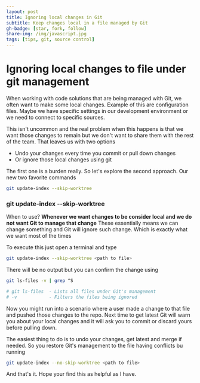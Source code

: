 ```yaml
---
layout: post
title: Ignoring local changes in Git
subtitle: Keep changes local in a file managed by Git
gh-badge: [star, fork, follow]
share-img: /img/javascript.jpg
tags: [tips, git, source control]
---
```


# Ignoring local changes to file under git management
When working with code solutions that are being managed with Git, we often want to make some local changes. Example of this are configuration files. Maybe we have specific settings in our development environment or we need to connect to specific sources. 

This isn't uncommon and the real problem when this happens is that we want those changes to remain but we don't want to share them with the rest of the team. That leaves us with two options
- Undo your changes every time you commit or pull down changes
- Or ignore those local changes using git

The first one is a burden really. So let's explore the second approach. Our new two favorite commands
```bash
git update-index --skip-worktree
```

### git update-index --skip-worktree

When to use? **Whenever we want changes to be consider local and we do not want Git to manage that change** These essentially means we can change something and Git will ignore such change. Which is exactly what we want most of the times

To execute this just open a terminal and type
``` bash
git update-index --skip-worktree <path to file>
```

There will be no output but you can confirm the change using
```bash
git ls-files -v | grep ^S

# git ls-files  - Lists all files under Git's management
# -v            - Filters the files being ignored
```

Now you might run into a scenario where a user made a change to that file and pushed those changes to the repo. Next time to get latest Git will warn you about your local changes and it will ask you to commit or discard yours before pulling down.

The easiest thing to do is to undo your changes, get latest and merge if needed. So you restore Git's management to the file having conflicts bu running
```bash
git update-index --no-skip-worktree <path to file>
```

And that's it. Hope your find this as helpful as I have.